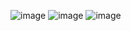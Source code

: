![image](https://github.com/user-attachments/assets/b306808e-4720-42a6-8aca-1c6eeba89d89)
![image](https://github.com/user-attachments/assets/955e2597-384b-4f8e-b211-dbb38738cda7)
![image](https://github.com/user-attachments/assets/be325168-cc71-4d88-9d17-f6b67e2b8a16)
